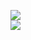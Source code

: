 [![](https://img.shields.io/badge/Made%20With-Github%20Spray-lightgrey.svg?style=for-the-badge&logo=github)](https://github.com/Annihil/github-spray#24767)  
[![](https://i.imgur.com/2DrTn0Z.gif)](https://github.com/Annihil/github-spray)
